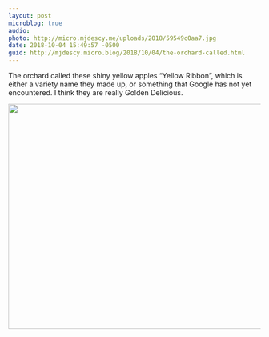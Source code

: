 ```yaml
---
layout: post
microblog: true
audio: 
photo: http://micro.mjdescy.me/uploads/2018/59549c0aa7.jpg
date: 2018-10-04 15:49:57 -0500
guid: http://mjdescy.micro.blog/2018/10/04/the-orchard-called.html
---
```

The orchard called these shiny yellow apples “Yellow Ribbon”, which is either a variety name they made up, or something that Google has not yet encountered. I think they are really Golden Delicious.

<img src="http://micro.mjdescy.me/uploads/2018/59549c0aa7.jpg" width="600" height="450" />
